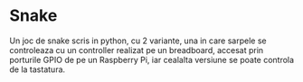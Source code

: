 Snake
=====

Un joc de snake scris in python, cu 2 variante, una in care sarpele se controleaza cu un controller realizat pe un breadboard, accesat prin porturile GPIO de pe un Raspberry Pi, iar cealalta versiune se poate controla de la tastatura.
